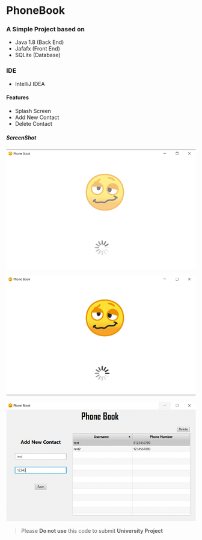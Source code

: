 # PhoneBook
### A Simple Project based on ###
   * Java 1.8 (Back End)
   * Jafafx (Front End)
   * SQLite (Database)

### IDE ###
  * IntelliJ IDEA

#### Features  #### 
   * Splash Screen
   * Add New Contact
   * Delete Contact 

##### ScreenShot ##### 

![screenshot](https://raw.githubusercontent.com/samiurprapon/PhoneBook/master/src/resources/drawable/screenshot1.png)

![screenshot](https://github.com/samiurprapon/PhoneBook/blob/master/src/resources/drawable/screenshot3.png)

![screenshot](https://github.com/samiurprapon/PhoneBook/blob/master/src/resources/drawable/screenshot.png)


> Please **Do not use** this code to submit **University Project**

